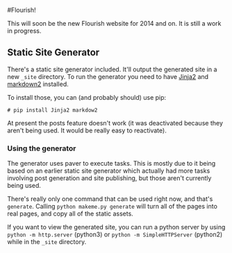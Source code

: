 #Flourish!

This will soon be the new Flourish website for 2014 and on. It is still a work in progress.

## Static Site Generator

There's a static site generator included. It'll output the generated site in a new `_site` directory. To run the generator you need to have [Jinja2](http://jinja.pocoo.org/docs/) and [markdown2](https://github.com/trentm/python-markdown2) installed.

To install those, you can (and probably should) use pip:

``` shell
# pip install Jinja2 markdow2
``` 

At present the posts feature doesn't work (it was deactivated because they aren't being used. It would be really easy to reactivate).

### Using the generator

The generator uses paver to execute tasks. This is mostly due to it being based on an earlier static site generator which actually had more tasks involving post generation and site publishing, but those aren't currently being used.

There's really only one command that can be used right now, and that's `generate`. Calling `python makeme.py generate` will turn all of the pages into real pages, and copy all of the static assets. 

If you want to view the generated site, you can run a python server by using `python -m http.server` (python3) or `python -m SimpleHTTPServer` (python2) while in the `_site` directory.
